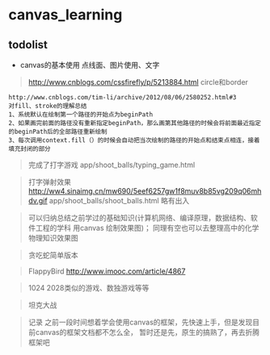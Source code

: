 # canvas_learning
## todolist
* canvas的基本使用
点线面、图片使用、文字
> http://www.cnblogs.com/cssfirefly/p/5213884.html circle和border
    
    http://www.cnblogs.com/tim-li/archive/2012/08/06/2580252.html#3
    对fill、stroke的理解总结
    1、系统默认在绘制第一个路径的开始点为beginPath
    2、如果画完前面的路径没有重新指定beginPath，那么画第其他路径的时候会将前面最近指定的beginPath后的全部路径重新绘制
    3、每次调用context.fill（）的时候会自动把当次绘制的路径的开始点和结束点相连，接着填充封闭的部分

> 完成了打字游戏 app/shoot_balls/typing_game.html

> 打字弹射效果 http://ww4.sinaimg.cn/mw690/5eef6257gw1f8muv8b85vg209q06mhdv.gif
app/shoot_balls/shoot_balls.html 略有出入

> 可以归纳总结之前学过的基础知识(计算机网络、编译原理，数据结构、软件工程的学科 用canvas 绘制效果图)；
同理有空也可以去整理高中的化学物理知识效果图


> 贪吃蛇简单版本

> FlappyBird
 http://www.imooc.com/article/4867

> 1024 2028类似的游戏、数独游戏等等

> 坦克大战


> 记录
 之前一段时间想着学会使用canvas的框架，先快速上手，但是发现目前canvas的框架文档都不怎么全，
暂时还是先，原生的搞熟了，再去折腾框架吧
